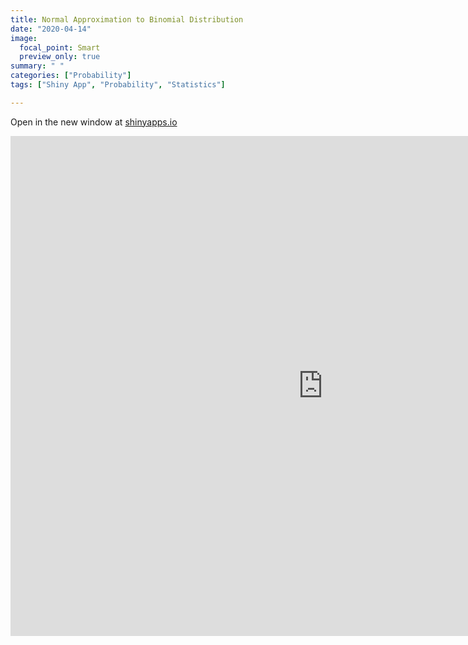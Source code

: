 ```yaml
---
title: Normal Approximation to Binomial Distribution
date: "2020-04-14"
image:
  focal_point: Smart
  preview_only: true
summary: " "
categories: ["Probability"]
tags: ["Shiny App", "Probability", "Statistics"]

---
```


Open in the new window at [shinyapps.io](https://ruslankl.shinyapps.io/norm-binom/)


<iframe src="https://ruslankl.shinyapps.io/norm-binom/" width=1000 height=800" frameborder="0"></iframe>